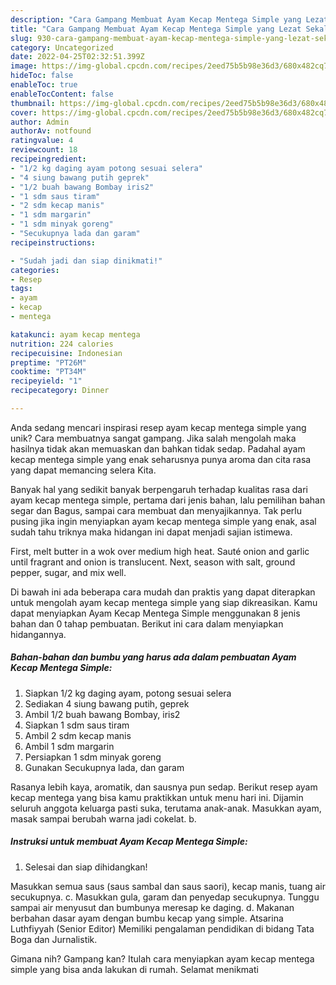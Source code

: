 ```yaml
---
description: "Cara Gampang Membuat Ayam Kecap Mentega Simple yang Lezat Sekali"
title: "Cara Gampang Membuat Ayam Kecap Mentega Simple yang Lezat Sekali"
slug: 930-cara-gampang-membuat-ayam-kecap-mentega-simple-yang-lezat-sekali
category: Uncategorized
date: 2022-04-25T02:32:51.399Z
image: https://img-global.cpcdn.com/recipes/2eed75b5b98e36d3/680x482cq70/ayam-kecap-mentega-simple-foto-resep-utama.jpg
hideToc: false
enableToc: true
enableTocContent: false
thumbnail: https://img-global.cpcdn.com/recipes/2eed75b5b98e36d3/680x482cq70/ayam-kecap-mentega-simple-foto-resep-utama.jpg
cover: https://img-global.cpcdn.com/recipes/2eed75b5b98e36d3/680x482cq70/ayam-kecap-mentega-simple-foto-resep-utama.jpg
author: Admin
authorAv: notfound
ratingvalue: 4
reviewcount: 18
recipeingredient:
- "1/2 kg daging ayam potong sesuai selera"
- "4 siung bawang putih geprek"
- "1/2 buah bawang Bombay iris2"
- "1 sdm saus tiram"
- "2 sdm kecap manis"
- "1 sdm margarin"
- "1 sdm minyak goreng"
- "Secukupnya lada dan garam"
recipeinstructions:

- "Sudah jadi dan siap dinikmati!"
categories:
- Resep
tags:
- ayam
- kecap
- mentega

katakunci: ayam kecap mentega 
nutrition: 224 calories
recipecuisine: Indonesian
preptime: "PT26M"
cooktime: "PT34M"
recipeyield: "1"
recipecategory: Dinner

---
```





Anda sedang mencari inspirasi resep ayam kecap mentega simple yang unik? Cara membuatnya sangat gampang. Jika salah mengolah maka hasilnya tidak akan memuaskan dan bahkan tidak sedap. Padahal ayam kecap mentega simple yang enak seharusnya punya aroma dan cita rasa yang dapat memancing selera Kita.





Banyak hal yang sedikit banyak berpengaruh terhadap kualitas rasa dari ayam kecap mentega simple, pertama dari jenis bahan, lalu pemilihan bahan segar dan Bagus, sampai cara membuat dan menyajikannya. Tak perlu pusing jika ingin menyiapkan ayam kecap mentega simple yang enak,      asal sudah tahu triknya maka hidangan ini dapat menjadi sajian istimewa.














First, melt butter in a wok over medium high heat. Sauté onion and garlic until fragrant and onion is translucent. Next, season with salt, ground pepper, sugar, and mix well.






Di bawah ini ada beberapa cara mudah dan praktis yang dapat diterapkan untuk mengolah ayam kecap mentega simple yang siap dikreasikan. Kamu dapat menyiapkan Ayam Kecap Mentega Simple menggunakan 8 jenis bahan dan 0 tahap pembuatan. Berikut ini cara dalam menyiapkan hidangannya.

<!--inarticleads1-->

##### Bahan-bahan dan bumbu yang harus ada dalam pembuatan Ayam Kecap Mentega Simple:

1. Siapkan 1/2 kg daging ayam, potong sesuai selera
1. Sediakan 4 siung bawang putih, geprek
1. Ambil 1/2 buah bawang Bombay, iris2
1. Siapkan 1 sdm saus tiram
1. Ambil 2 sdm kecap manis
1. Ambil 1 sdm margarin
1. Persiapkan 1 sdm minyak goreng
1. Gunakan Secukupnya lada, dan garam


Rasanya lebih kaya, aromatik, dan sausnya pun sedap. Berikut resep ayam kecap mentega yang bisa kamu praktikkan untuk menu hari ini. Dijamin seluruh anggota keluarga pasti suka, terutama anak-anak. Masukkan ayam, masak sampai berubah warna jadi cokelat. b. 

<!--inarticleads2-->

##### Instruksi untuk membuat Ayam Kecap Mentega Simple:


1. Selesai dan siap dihidangkan!

Masukkan semua saus (saus sambal dan saus saori), kecap manis, tuang air secukupnya. c. Masukkan gula, garam dan penyedap secukupnya. Tunggu sampai air menyusut dan bumbunya meresap ke daging. d. Makanan berbahan dasar ayam dengan bumbu kecap yang simple. Atsarina Luthfiyyah (Senior Editor) Memiliki pengalaman pendidikan di bidang Tata Boga dan Jurnalistik. 

Gimana nih? Gampang kan? Itulah cara menyiapkan ayam kecap mentega simple yang bisa anda lakukan di rumah. Selamat menikmati
